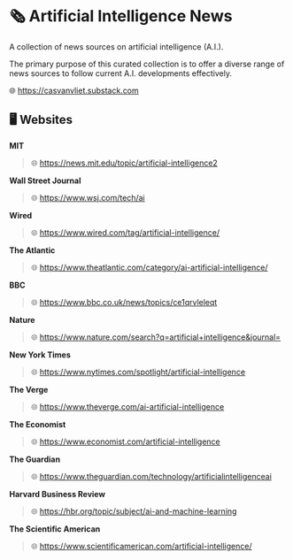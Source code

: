# 🗞️ Artificial Intelligence News

A collection of news sources on artificial intelligence (A.I.).

The primary purpose of this curated collection is to offer a diverse range of news sources to follow current A.I. developments effectively.

🌐 https://casvanvliet.substack.com

## 🖥️ Websites

**MIT**

> 🌐 https://news.mit.edu/topic/artificial-intelligence2

**Wall Street Journal**

> 🌐 https://www.wsj.com/tech/ai

**Wired**

> 🌐 https://www.wired.com/tag/artificial-intelligence/

**The Atlantic**

> 🌐 https://www.theatlantic.com/category/ai-artificial-intelligence/

**BBC** 

> 🌐 https://www.bbc.co.uk/news/topics/ce1qrvleleqt

**Nature**

> 🌐 https://www.nature.com/search?q=artificial+intelligence&journal=

**New York Times**

> 🌐 https://www.nytimes.com/spotlight/artificial-intelligence

**The Verge**

> 🌐 https://www.theverge.com/ai-artificial-intelligence

**The Economist**

> 🌐 https://www.economist.com/artificial-intelligence

**The Guardian**

> 🌐 https://www.theguardian.com/technology/artificialintelligenceai

**Harvard Business Review**

> 🌐 https://hbr.org/topic/subject/ai-and-machine-learning

**The Scientific American**

> 🌐 https://www.scientificamerican.com/artificial-intelligence/

